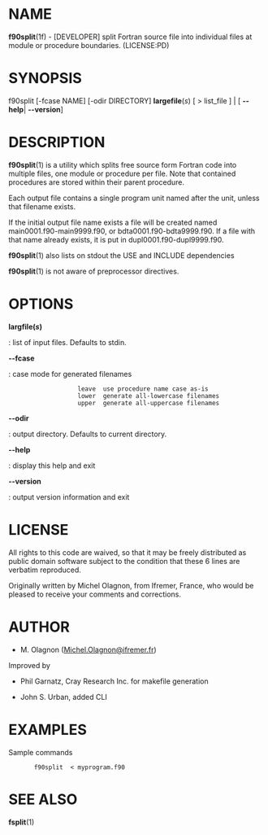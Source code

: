 NAME
====

**f90split**(1f) - \[DEVELOPER\] split Fortran source file into
individual files at module or procedure boundaries. (LICENSE:PD)

SYNOPSIS
========

f90split \[-fcase NAME\] \[-odir DIRECTORY\] **largefile**(*s*) \[ \>
list\_file \] \| \[ **--help**\| **--version**\]

DESCRIPTION
===========

**f90split**(1) is a utility which splits free source form Fortran code
into multiple files, one module or procedure per file. Note that
contained procedures are stored within their parent procedure.

Each output file contains a single program unit named after the unit,
unless that filename exists.

If the initial output file name exists a file will be created named
main0001.f90-main9999.f90, or bdta0001.f90-bdta9999.f90. If a file with
that name already exists, it is put in dupl0001.f90-dupl9999.f90.

**f90split**(1) also lists on stdout the USE and INCLUDE dependencies

**f90split**(1) is not aware of preprocessor directives.

OPTIONS
=======

****largfile**(*s*)**

:   list of input files. Defaults to stdin.

****--fcase****

:   case mode for generated filenames

<!-- -->

                       leave  use procedure name case as-is
                       lower  generate all-lowercase filenames
                       upper  generate all-uppercase filenames

****--odir****

:   output directory. Defaults to current directory.

****--help****

:   display this help and exit

****--version****

:   output version information and exit

LICENSE
=======

All rights to this code are waived, so that it may be freely distributed
as public domain software subject to the condition that these 6 lines
are verbatim reproduced.

Originally written by Michel Olagnon, from Ifremer, France, who would be
pleased to receive your comments and corrections.

AUTHOR
======

-   M. Olagnon (Michel.Olagnon@ifremer.fr)

Improved by

-   Phil Garnatz, Cray Research Inc. for makefile generation

-   John S. Urban, added CLI

EXAMPLES
========

Sample commands

           f90split  < myprogram.f90

SEE ALSO
========

**fsplit**(1)
